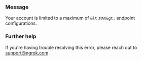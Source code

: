 
### Message
Your account is limited to a maximum of `&lt;MAX&gt;` endpoint configurations.

### Further help
If you're having trouble resolving this error, please reach out to [support@ngrok.com](mailto:support@ngrok.com?subject=Help%20with%20ERR_NGROK_1609)

